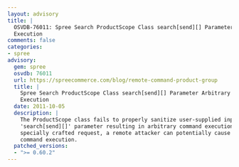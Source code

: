 ```yaml
---
layout: advisory
title: |
  OSVDB-76011: Spree Search ProductScope Class search[send][] Parameter Arbitrary Command
  Execution
comments: false
categories:
- spree
advisory:
  gem: spree
  osvdb: 76011
  url: https://spreecommerce.com/blog/remote-command-product-group
  title: |
    Spree Search ProductScope Class search[send][] Parameter Arbitrary Command
    Execution
  date: 2011-10-05
  description: |
    The ProductScope class fails to properly sanitize user-supplied input via the
    'search[send][]' parameter resulting in arbitrary command execution. With a
    specially crafted request, a remote attacker can potentially cause arbitrary
    command execution.
  patched_versions:
  - ">= 0.60.2"
---
```

